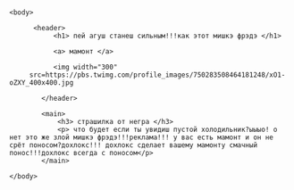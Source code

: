 # <html>
   <title> колбаса  </title>

    <body>

          <header>
               <h1> пей агуш станеш сильным!!!как этот мишкэ фрэдэ </h1>
               
               <a> мамонт </a>

               <img width="300"
         src=https://pbs.twimg.com/profile_images/750283508464181248/xO1-oZXY_400x400.jpg
               
            </header>

            <main>
                <h3> страшилка от негра </h3>
                <p> что будет если ты увидиш пустой холодильник?ыыыо! о нет это же злой мишкэ фрэдэ!!!реклама!!! у вас есть мамонт и он не срёт поносом?дохлокс!!! дохлокс сделает вашему мамонту смачный понос!!!дохлокс всегда с поносом</p>
            </main>

    </body>
        
</html>
